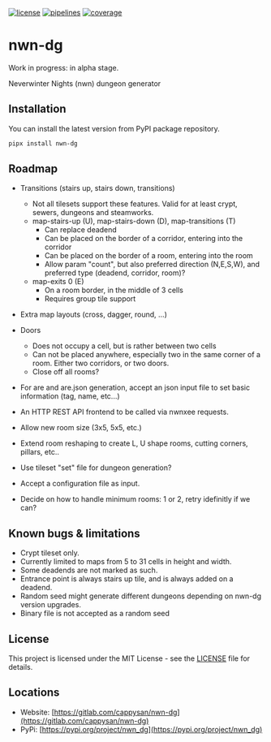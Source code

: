 [![license](https://img.shields.io/badge/license-MIT-brightgreen)](https://spdx.org/licenses/MIT.html)
[![pipelines](https://gitlab.com/cappysan/nwn-dg/badges/master/pipeline.svg?ignore_skipped=true)](https://gitlab.com/cappysan/nwn-dg/pipelines)
[![coverage](https://gitlab.com/cappysan/nwn-dg/badges/master/coverage.svg)](/coverage/index.html)

# nwn-dg

Work in progress: in alpha stage.

Neverwinter Nights (nwn) dungeon generator


## Installation

You can install the latest version from PyPI package repository.

~~~bash
pipx install nwn-dg
~~~


## Roadmap

- Transitions (stairs up, stairs down, transitions)
  - Not all tilesets support these features. Valid for at least crypt, sewers, dungeons and steamworks.
  - map-stairs-up (U), map-stairs-down (D), map-transitions (T)
    - Can replace deadend
    - Can be placed on the border of a corridor, entering into the corridor
    - Can be placed on the border of a room, entering into the room
    - Allow param "count", but also preferred direction (N,E,S,W), and preferred type (deadend, corridor, room)?
  - map-exits 0 (E)
    - On a room border, in the middle of 3 cells
    - Requires group tile support

- Extra map layouts (cross, dagger, round, ...)

- Doors
  - Does not occupy a cell, but is rather between two cells
  - Can not be placed anywhere, especially two in the same corner of a room. Either two corridors, or two doors.
  - Close off all rooms?

- For are and are.json generation, accept an json input file to set basic information (tag, name, etc...)

- An HTTP REST API frontend to be called via nwnxee requests.

- Allow new room size (3x5, 5x5, etc.)

- Extend room reshaping to create L, U shape rooms, cutting corners, pillars, etc..

- Use tileset "set" file for dungeon generation?

- Accept a configuration file as input.

- Decide on how to handle minimum rooms: 1 or 2, retry idefinitly if we can?

## Known bugs & limitations

- Crypt tileset only.
- Currently limited to maps from 5 to 31 cells in height and width.
- Some deadends are not marked as such.
- Entrance point is always stairs up tile, and is always added on a deadend.
- Random seed might generate different dungeons depending on nwn-dg version upgrades.
- Binary file is not accepted as a random seed


## License

This project is licensed under the MIT License - see the [LICENSE](LICENSE) file for details.


## Locations

  * Website: [https://gitlab.com/cappysan/nwn-dg](https://gitlab.com/cappysan/nwn-dg)
  * PyPi: [https://pypi.org/project/nwn_dg](https://pypi.org/project/nwn_dg)
